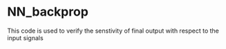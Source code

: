 # NN_backprop
This code is used to verify the senstivity of final output with respect to the input signals
